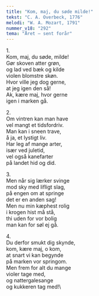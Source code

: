```yaml
---
title: "Kom, maj, du søde milde!"
tekst: "C. A. Overbeck, 1776"
melodi: "W. A. Mozart, 1791"
nummer_v18: "292"
tema: "Året – sent forår"
---
```

1\.\
Kom, maj, du søde, milde!\
Gør skoven atter grøn,\
og lad ved bæk og kilde\
violen blomstre skøn.\
Hvor ville jeg dog gerne,\
at jeg igen den så!\
Ak, kære maj, hvor gerne\
igen i marken gå.

2\.\
Om vintren kan man have\
vel mangt et tidsfordriv.\
Man kan i sneen trave,\
å ja, et lystigt liv.\
Har leg af mange arter,\
især ved juletid,\
vel også kanefarter\
på landet hid og did.

3\.\
Men når sig lærker svinge\
mod sky med lifligt slag,\
på engen om at springe\
det er en anden sag!\
Men nu min kæphest rolig\
i krogen hist må stå,\
thi uden for vor bolig\
man kan for søl ej gå.

4\.\
Du derfor smukt dig skynde,\
kom, kære maj, o kom,\
at snart vi kan begynde\
på marken vor springom.\
Men frem for alt du mange\
violer tage med,\
og nattergalesange\
og kukkeren tag med!\
